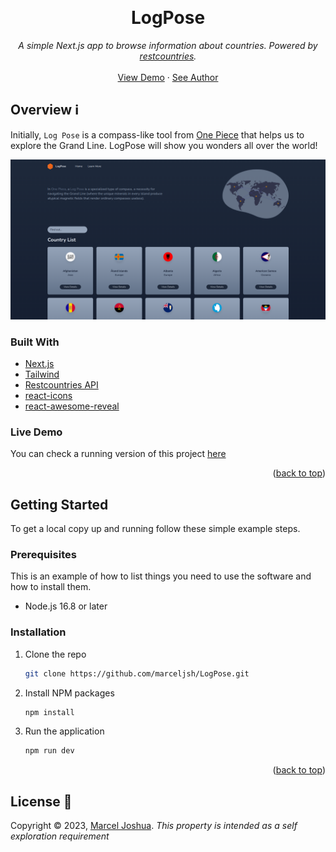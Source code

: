 <a name="readme-top"></a>

<br />
<div align="center">
  <h1 align="center">LogPose</h1>

  <p align="center">
    <em>A simple Next.js app to browse information about countries. Powered by <a href="https://restcountries.com">restcountries</a>.</em>
    <br />
    <br />
    <a href="https://logpose.vercel.app">View Demo</a>
    ·
    <a href="https://linkedin.com/in/marceljsh">See Author</a>
  </p>
</div>

<!-- ABOUT THE PROJECT -->
## Overview ℹ️

Initially, `Log Pose` is a compass-like tool from <a href="https://onepiece.fandom.com/wiki/One_Piece">One Piece</a> that helps us to explore the Grand Line. LogPose will show you wonders all over the world!


![Project Overview](misc/overview.png)

### Built With

* [Next.js](https://nextjs.org/)
* [Tailwind](https://tailwindcss.com/)
* [Restcountries API](https://restcountries.com/)
* [react-icons](https://www.npmjs.com/package/react-icons)
* [react-awesome-reveal](https://www.npmjs.com/package/react-awesome-reveal)

<!-- LIVE DEMO -->
### Live Demo

You can check a running version of this project <a href="https://logpose.vercel.app">here</a>

<p align="right">(<a href="#readme-top">back to top</a>)</p>

<!-- GETTING STARTED -->
## Getting Started

To get a local copy up and running follow these simple example steps.

### Prerequisites

This is an example of how to list things you need to use the software and how to install them.

* Node.js 16.8 or later

### Installation

1. Clone the repo
   ```sh
   git clone https://github.com/marceljsh/LogPose.git
   ```
2. Install NPM packages
   ```sh
   npm install
   ```
2. Run the application
   ```sh
   npm run dev
   ```

<p align="right">(<a href="#readme-top">back to top</a>)</p>

## License 📜

Copyright © 2023, [Marcel Joshua](https://github.com/marceljsh). _This property is intended as a self exploration requirement_

